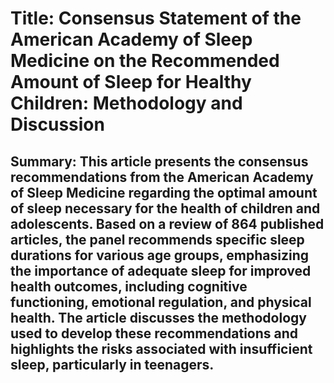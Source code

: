 # Title: Consensus Statement of the American Academy of Sleep Medicine on the Recommended Amount of Sleep for Healthy Children: Methodology and Discussion

## Summary: This article presents the consensus recommendations from the American Academy of Sleep Medicine regarding the optimal amount of sleep necessary for the health of children and adolescents. Based on a review of 864 published articles, the panel recommends specific sleep durations for various age groups, emphasizing the importance of adequate sleep for improved health outcomes, including cognitive functioning, emotional regulation, and physical health. The article discusses the methodology used to develop these recommendations and highlights the risks associated with insufficient sleep, particularly in teenagers.